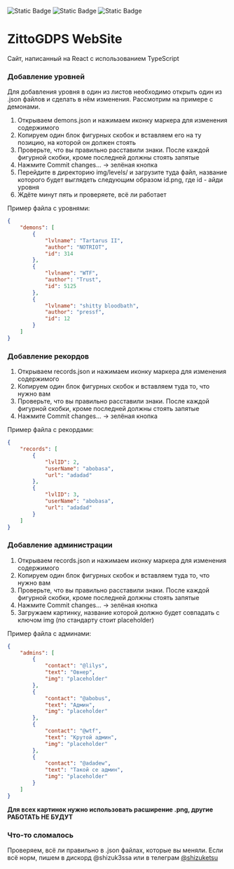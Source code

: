 ![Static Badge](https://img.shields.io/badge/ISC-92a2ff?label=license) ![Static Badge](https://img.shields.io/badge/v18.3.1-92a2ff?label=react) ![Static Badge](https://img.shields.io/badge/v4.9.5-92a2ff?label=ts)

# ZittoGDPS WebSite
Сайт, написанный на React с использованием TypeScript

### Добавление уровней
Для добавления уровня в один из листов необходимо открыть один из .json файлов и сделать в нём изменения. Рассмотрим на примере с демонами.

1. Открываем demons.json и нажимаем иконку маркера для изменения содержимого
2. Копируем один блок фигурных скобок и вставляем его на ту позицию, на которой он должен стоять
3. Проверьте, что вы правильно расставили знаки. После каждой фигурной скобки, кроме последней должны стоять запятые
4. Нажмите Commit changes... -> зелёная кнопка
5. Перейдите в директорию img/levels/ и загрузите туда файл, название которого будет выглядеть следующим образом id.png, где id - айди уровня
6. Ждёте минут пять и проверяете, всё ли работает

Пример файла с уровнями:
```json
{
    "demons": [
        {
            "lvlname": "Tartarus II",
            "author": "NOTRIOT",
            "id": 314
        },
        {
            "lvlname": "WTF",
            "author": "Trust",
            "id": 5125
        },
        {
            "lvlname": "shitty bloodbath",
            "author": "pressf",
            "id": 12
        }
    ]
}
```

### Добавление рекордов
1. Открываем records.json и нажимаем иконку маркера для изменения содержимого
2. Копируем один блок фигурных скобок и вставляем туда то, что нужно вам
3. Проверьте, что вы правильно расставили знаки. После каждой фигурной скобки, кроме последней должны стоять запятые
4. Нажмите Commit changes... -> зелёная кнопка

Пример файла с рекордами:
```json
{
    "records": [
        {
            "lvlID": 2,
            "userName": "abobasa",
            "url": "adadad"
        },
        {
            "lvlID": 3,
            "userName": "abobasa",
            "url": "adadad"
        }
    ]
}
```

### Добавление администрации
1. Открываем records.json и нажимаем иконку маркера для изменения содержимого
2. Копируем один блок фигурных скобок и вставляем туда то, что нужно вам
3. Проверьте, что вы правильно расставили знаки. После каждой фигурной скобки, кроме последней должны стоять запятые
4. Нажмите Commit changes... -> зелёная кнопка
5. Загружаем картинку, название которой должно будет совпадать с ключом img (по стандарту стоит placeholder)

Пример файла с админами:
```json
{
    "admins": [
        {
            "contact": "@lilys",
            "text": "Овнер",
            "img": "placeholder"
        },
        {
            "contact": "@abobus",
            "text": "Админ",
            "img": "placeholder"
        },
        {
            "contact": "@wtf",
            "text": "Крутой админ",
            "img": "placeholder"
        },
        {
            "contact": "@adadew",
            "text": "Такой се админ",
            "img": "placeholder"
        }
    ]
}
```

**Для всех картинок нужно использовать расширение .png, другие РАБОТАТЬ НЕ БУДУТ**

### Что-то сломалось
Проверяем, всё ли правильно в .json файлах, которые вы меняли. Если всё норм, пишем в дискорд @shizuk3ssa или в телеграм [@shizuketsu](https://t.me/shizuketsu)